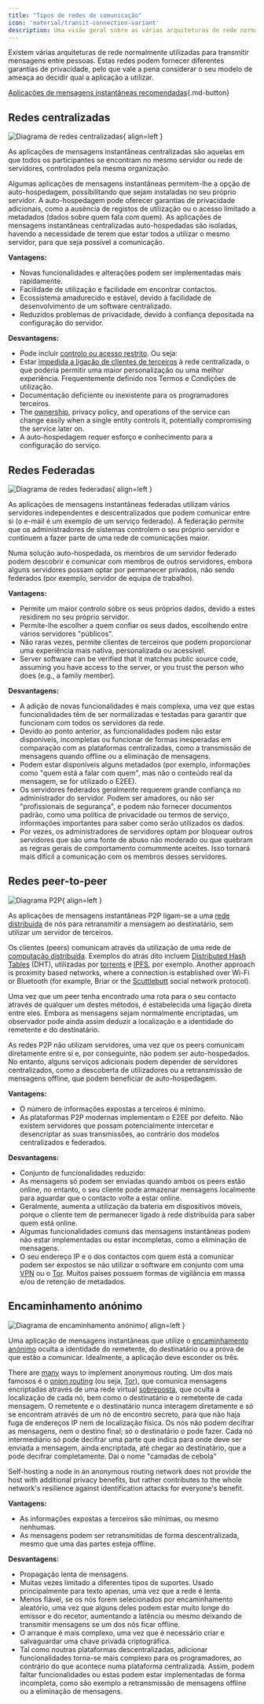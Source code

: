 ```yaml
---
title: "Tipos de redes de comunicação"
icon: 'material/transit-connection-variant'
description: Uma visão geral sobre as várias arquiteturas de rede normalmente utilizadas por aplicações de mensagens instantâneas.
---
```


Existem várias arquiteturas de rede normalmente utilizadas para transmitir mensagens entre pessoas. Estas redes podem fornecer diferentes garantias de privacidade, pelo que vale a pena considerar o seu modelo de ameaça [](../basics/threat-modeling.md) ao decidir qual a aplicação a utilizar.

[Aplicações de mensagens instantâneas recomendadas](../real-time-communication.md ""){.md-button}

## Redes centralizadas

![Diagrama de redes centralizadas](../assets/img/layout/network-centralized.svg){ align=left }

As aplicações de mensagens instantâneas centralizadas são aquelas em que todos os participantes se encontram no mesmo servidor ou rede de servidores, controlados pela mesma organização.

Algumas aplicações de mensagens instantâneas permitem-lhe a opção de auto-hospedagem, possibilitando que sejam instaladas no seu próprio servidor. A auto-hospedagem pode oferecer garantias de privacidade adicionais, como a ausência de registos de utilização ou o acesso limitado a metadados (dados sobre quem fala com quem). As aplicações de mensagens instantâneas centralizadas auto-hospedadas são isoladas, havendo a necessidade de terem que estar todos a utilizar o mesmo servidor, para que seja possível a comunicação.

**Vantagens:**

- Novas funcionalidades e alterações podem ser implementadas mais rapidamente.
- Facilidade de utilização e facilidade em encontrar contactos.
- Ecossistema amadurecido e estável, devido à facilidade de desenvolvimento de um software centralizado.
- Reduzidos problemas de privacidade, devido à confiança depositada na configuração do servidor.

**Desvantagens:**

- Pode incluir [controlo ou acesso restrito](https://drewdevault.com/2018/08/08/Signal.html). Ou seja:
- Estar [impedida a ligação de clientes de terceiros](https://github.com/LibreSignal/LibreSignal/issues/37#issuecomment-217211165) à rede centralizada, o que poderia permitir uma maior personalização ou uma melhor experiência. Frequentemente definido nos Termos e Condições de utilização.
- Documentação deficiente ou inexistente para os programadores terceiros.
- The [ownership](https://web.archive.org/web/20210729191953/https://blog.privacytools.io/delisting-wire), privacy policy, and operations of the service can change easily when a single entity controls it, potentially compromising the service later on.
- A auto-hospedagem requer esforço e conhecimento para a configuração do serviço.

## Redes Federadas

![Diagrama de redes federadas](../assets/img/layout/network-decentralized.svg){ align=left }

As aplicações de mensagens instantâneas federadas utilizam vários servidores independentes e descentralizados que podem comunicar entre si (o e-mail é um exemplo de um serviço federado). A federação permite que os administradores de sistemas controlem o seu próprio servidor e continuem a fazer parte de uma rede de comunicações maior.

Numa solução auto-hospedada, os membros de um servidor federado podem descobrir e comunicar com membros de outros servidores, embora alguns servidores possam optar por permanecer privados, não sendo federados (por exemplo, servidor de equipa de trabalho).

**Vantagens:**

- Permite um maior controlo sobre os seus próprios dados, devido a estes residirem no seu próprio servidor.
- Permite-lhe escolher a quem confiar os seus dados, escolhendo entre vários servidores "públicos".
- Não raras vezes, permite clientes de terceiros que podem proporcionar uma experiência mais nativa, personalizada ou acessível.
- Server software can be verified that it matches public source code, assuming you have access to the server, or you trust the person who does (e.g., a family member).

**Desvantagens:**

- A adição de novas funcionalidades é mais complexa, uma vez que estas funcionalidades têm de ser normalizadas e testadas para garantir que funcionam com todos os servidores da rede.
- Devido ao ponto anterior, as funcionalidades podem não estar disponíveis, incompletas ou funcionar de formas inesperadas em comparação com as plataformas centralizadas, como a transmissão de mensagens quando offline ou a eliminação de mensagens.
- Podem estar disponíveis alguns metadados (por exemplo, informações como "quem está a falar com quem", mas não o conteúdo real da mensagem, se for utilizado o E2EE).
- Os servidores federados geralmente requerem grande confiança no administrador do servidor. Podem ser amadores, ou não ser "profissionais de segurança", e podem não fornecer documentos padrão, como uma política de privacidade ou termos de serviço, informações importantes para saber como serão utilizados os dados.
- Por vezes, os administradores de servidores optam por bloquear outros servidores que são uma fonte de abuso não moderado ou que quebram as regras gerais de comportamento comummente aceites. Isso tornará mais difícil a comunicação com os membros desses servidores.

## Redes peer-to-peer

![Diagrama P2P](../assets/img/layout/network-distributed.svg){ align=left }

As aplicações de mensagens instantâneas P2P ligam-se a uma [rede distribuída](https://en.wikipedia.org/wiki/Distributed_networking) de nós para retransmitir a mensagem ao destinatário, sem utilizar um servidor de terceiros.

Os clientes (peers) comunicam através da utilização de uma rede de [computação distribuída](https://en.wikipedia.org/wiki/Distributed_computing). Exemplos do atrás dito incluem [Distributed Hash Tables](https://en.wikipedia.org/wiki/Distributed_hash_table) (DHT), utilizadas por [torrents](https://en.wikipedia.org/wiki/BitTorrent_(protocol)) e [IPFS](https://en.wikipedia.org/wiki/InterPlanetary_File_System), por exemplo. Another approach is proximity based networks, where a connection is established over Wi-Fi or Bluetooth (for example, Briar or the [Scuttlebutt](https://scuttlebutt.nz) social network protocol).

Uma vez que um peer tenha encontrado uma rota para o seu contacto através de qualquer um destes métodos, é estabelecida uma ligação direta entre eles. Embora as mensagens sejam normalmente encriptadas, um observador pode ainda assim deduzir a localização e a identidade do remetente e do destinatário.

As redes P2P não utilizam servidores, uma vez que os peers comunicam diretamente entre si e, por conseguinte, não podem ser auto-hospedados. No entanto, alguns serviços adicionais podem depender de servidores centralizados, como a descoberta de utilizadores ou a retransmissão de mensagens offline, que podem beneficiar de auto-hospedagem.

**Vantagens:**

- O número de informações expostas a terceiros é mínimo.
- As plataformas P2P modernas implementam o E2EE por defeito. Não existem servidores que possam potencialmente intercetar e desencriptar as suas transmissões, ao contrário dos modelos centralizados e federados.

**Desvantagens:**

- Conjunto de funcionalidades reduzido:
- As mensagens só podem ser enviadas quando ambos os peers estão online, no entanto, o seu cliente pode armazenar mensagens localmente para aguardar que o contacto volte a estar online.
- Geralmente, aumenta a utilização da bateria em dispositivos móveis, porque o cliente tem de permanecer ligado à rede distribuída para saber quem está online.
- Algumas funcionalidades comuns das mensagens instantâneas podem não estar implementadas ou estar incompletas, como a eliminação de mensagens.
- O seu endereço IP e o dos contactos com quem está a comunicar podem ser expostos se não utilizar o software em conjunto com uma [VPN](../vpn.md) ou o [Tor](../tor.md). Muitos países possuem formas de vigilância em massa e/ou de retenção de metadados.

## Encaminhamento anónimo

![Diagrama de encaminhamento anónimo](../assets/img/layout/network-anonymous-routing.svg){ align=left }

Uma aplicação de mensagens instantâneas que utilize o [encaminhamento anónimo](https://doi.org/10.1007/978-1-4419-5906-5_628) oculta a identidade do remetente, do destinatário ou a prova de que estão a comunicar. Idealmente, a aplicação deve esconder os três.

There are [many](https://doi.org/10.1145/3182658) ways to implement anonymous routing. Um dos mais famosos é o [onion routing](https://en.wikipedia.org/wiki/Onion_routing) (ou seja, [Tor](tor-overview.md)), que comunica mensagens encriptadas através de uma rede virtual [sobreposta](https://en.wikipedia.org/wiki/Overlay_network), que oculta a localização de cada nó, bem como o destinatário e o remetente de cada mensagem. O remetente e o destinatário nunca interagem diretamente e só se encontram através de um nó de encontro secreto, para que não haja fuga de endereços IP nem de localização física. Os nós não podem decifrar as mensagens, nem o destino final; só o destinatário o pode fazer. Cada nó intermediário só pode decifrar uma parte que indica para onde deve ser enviada a mensagem, ainda encriptada, até chegar ao destinatário, que a pode decifrar completamente. Daí o nome "camadas de cebola"

Self-hosting a node in an anonymous routing network does not provide the host with additional privacy benefits, but rather contributes to the whole network's resilience against identification attacks for everyone's benefit.

**Vantagens:**

- As informações expostas a terceiros são mínimas, ou mesmo nenhumas.
- As mensagens podem ser retransmitidas de forma descentralizada, mesmo que uma das partes esteja offline.

**Desvantagens:**

- Propagação lenta de mensagens.
- Muitas vezes limitado a diferentes tipos de suportes. Usado principalmente para texto apenas, uma vez que a rede é lenta.
- Menos fiável, se os nós forem selecionados por encaminhamento aleatório, uma vez que alguns deles podem estar muito longe do emissor e do recetor, aumentando a latência ou mesmo deixando de transmitir mensagens se um dos nós ficar offline.
- O arranque é mais complexo, uma vez que é necessário criar e salvaguardar uma chave privada criptográfica.
- Tal como noutras plataformas descentralizadas, adicionar funcionalidades torna-se mais complexo para os programadores, ao contrário do que acontece numa plataforma centralizada. Assim, podem faltar funcionalidades ou estas podem estar implementadas de forma incompleta, como são exemplo a retransmissão de mensagens offline ou a eliminação de mensagens.
